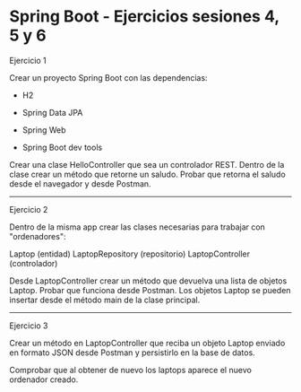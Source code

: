# Spring Boot - Ejercicios sesiones 4, 5 y 6

Ejercicio 1

Crear un proyecto Spring Boot con las dependencias:

- H2

- Spring Data JPA

- Spring Web

- Spring Boot dev tools

Crear una clase HelloController que sea un controlador REST. Dentro de la clase crear un método que retorne un saludo. Probar que retorna el saludo desde el navegador y desde Postman.

****************************************************************
Ejercicio 2

Dentro de la misma app crear las clases necesarias para trabajar con "ordenadores":

Laptop (entidad)
LaptopRepository (repositorio)
LaptopController (controlador)

Desde LaptopController crear un método que devuelva una lista de objetos Laptop.
Probar que funciona desde Postman.
Los objetos Laptop se pueden insertar desde el método main de la clase principal.

*****************************************************************

Ejercicio 3

Crear un método en LaptopController que reciba un objeto Laptop enviado en formato JSON desde Postman y persistirlo en la base de datos.

Comprobar que al obtener de nuevo los laptops aparece el nuevo ordenador creado.